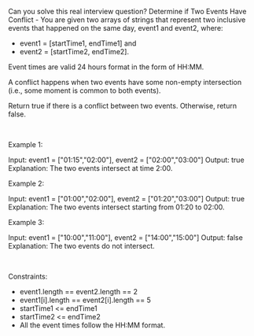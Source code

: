Can you solve this real interview question? Determine if Two Events Have Conflict - You are given two arrays of strings that represent two inclusive events that happened on the same day, event1 and event2, where:

 * event1 = [startTime1, endTime1] and
 * event2 = [startTime2, endTime2].

Event times are valid 24 hours format in the form of HH:MM.

A conflict happens when two events have some non-empty intersection (i.e., some moment is common to both events).

Return true if there is a conflict between two events. Otherwise, return false.

 

Example 1:


Input: event1 = ["01:15","02:00"], event2 = ["02:00","03:00"]
Output: true
Explanation: The two events intersect at time 2:00.


Example 2:


Input: event1 = ["01:00","02:00"], event2 = ["01:20","03:00"]
Output: true
Explanation: The two events intersect starting from 01:20 to 02:00.


Example 3:


Input: event1 = ["10:00","11:00"], event2 = ["14:00","15:00"]
Output: false
Explanation: The two events do not intersect.


 

Constraints:

 * event1.length == event2.length == 2
 * event1[i].length == event2[i].length == 5
 * startTime1 <= endTime1
 * startTime2 <= endTime2
 * All the event times follow the HH:MM format.